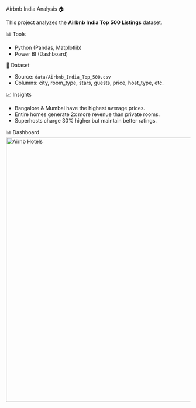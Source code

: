 Airbnb India Analysis 🏠

This project analyzes the **Airbnb India Top 500 Listings** dataset.

📊 Tools
- Python (Pandas, Matplotlib)
- Power BI (Dashboard)

📂 Dataset
- Source: `data/Airbnb_India_Top_500.csv`
- Columns: city, room_type, stars, guests, price, host_type, etc.

 📈 Insights
- Bangalore & Mumbai have the highest average prices.
- Entire homes generate 2x more revenue than private rooms.
- Superhosts charge 30% higher but maintain better ratings.

📊 Dashboard
<img width="1278" height="721" alt="Airnb Hotels" src="https://github.com/user-attachments/assets/0abeed4c-f9a6-4d5f-ae9d-8b8d00f710f2" />
